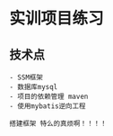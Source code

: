 # 实训项目练习

## 技术点
    
    - SSM框架
    - 数据库mysql
    - 项目的依赖管理 maven
    - 使用mybatis逆向工程
    
    搭建框架 特么的真烦啊！！！！
